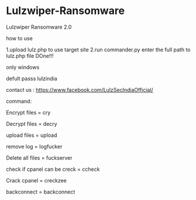 # Lulzwiper-Ransomware
Lulzwiper Ransomware 2.0

how to use

1.upload lulz.php to use target site
2.run commander.py enter the full path to lulz.php file
DOne!!!

only windows

defult passs lulzindia
 
contact us : https://www.facebook.com/LulzSecIndiaOfficial/
                                                                   
command:

Encrypt files = cry

Decrypt files = decry                                                                            

upload files = upload                                                                            

remove log = logfucker                                                                           

Delete all files = fuckserver                                                                    

check if cpanel can be creck = ccheck

Crack cpanel =  creckzee  

backconnect = backconnect

